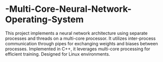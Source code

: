 # -Multi-Core-Neural-Network-Operating-System
This project implements a neural network architecture using separate processes and threads on a multi-core processor. It utilizes inter-process communication through pipes for exchanging weights and biases between processes. Implemented in C++, it leverages multi-core processing for efficient training. Designed for Linux environments.
